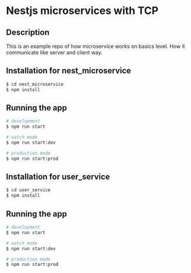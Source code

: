 # Nestjs microservices with TCP

## Description

 This is an example repo of how microservice works on basics level. How it communicate like server and  client way. 

## Installation for nest_microservice

```bash
$ cd nest_microservice
$ npm install
```
## Running the app

```bash
# development
$ npm run start

# watch mode
$ npm run start:dev

# production mode
$ npm run start:prod
```
## Installation for user_service

```bash
$ cd user_service
$ npm install
```
## Running the app

```bash
# development
$ npm run start

# watch mode
$ npm run start:dev

# production mode
$ npm run start:prod
```

